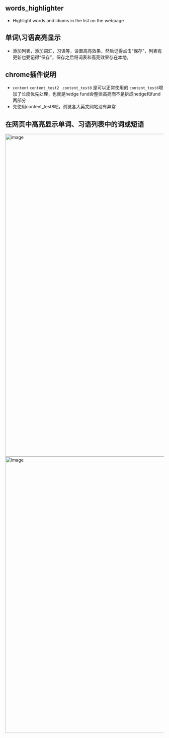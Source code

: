 ## words_highlighter 
- Highlight words and idioms in the list on the webpage

## 单词\习语高亮显示
- 添加列表，添加词汇，习语等，设置高亮效果，然后记得点击“保存”，列表有更新也要记得“保存”，保存之后将词表和高亮效果存在本地。

## chrome插件说明
- `content` `content_test2` ` content_test8` 是可以正常使用的  `content_test8`增加了长度优先处理，也就是hedge fund会整体高亮而不是拆成hedge和fund两部分
- 先使用content_test8吧，浏览各大英文网站没有异常

## 在网页中高亮显示单词、习语列表中的词或短语
<img width="1920" height="1021" alt="image" src="https://github.com/user-attachments/assets/036b14ee-c784-498c-b0cd-b7905b5fc36a" />

<img width="1879" height="874" alt="image" src="https://github.com/user-attachments/assets/94b089f5-337f-4070-a9be-b6bb518505cb" />
